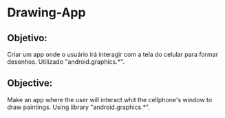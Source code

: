 # Drawing-App

## Objetivo:
    
Criar um app onde o usuário irá interagir com a tela do celular para formar desenhos.
Utilizado "android.graphics.*".

## Objective:
    
Make an app where the user will interact whit the cellphone's window to draw paintings. 
Using library "android.graphics.*".
